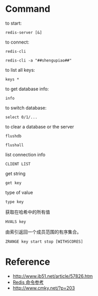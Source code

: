 # Command

to start:

```
redis-server [&]
```

to connect:

```
redis-cli
```

```
redis-cli -a "##shengupiao##"
```

to list all keys:

```
keys *
```

to get database info:

```
info
```

to switch database:

```
select 0/1/...
```

to clear a database or the server

```
flushdb
```

```
flushall
```

list connection info

```
CLIENT LIST
```

get string 

```
get key
```

type of value

```
type key
```

获取在哈希中的所有值

```
HVALS key 
```

由索引返回一个成员范围的有序集合。

```
ZRANGE key start stop [WITHSCORES] 
```

# Reference

 - http://www.jb51.net/article/57826.htm
 - [Redis 命令参考](http://doc.redisfans.com)
 - http://www.cmky.net/?p=203